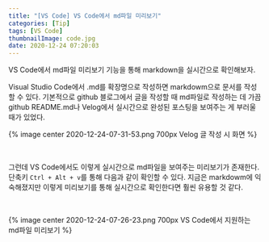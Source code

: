 ```yaml
---
title: "[VS Code] VS Code에서 md파일 미리보기"
categories: [Tip]
tags: [VS Code]
thumbnailImage: code.jpg
date: 2020-12-24 07:20:03
---
```


<!-- more -->
VS Code에서 md파일 미리보기 기능을 통해 markdown을 실시간으로 확인해보자.
<!-- excerpt -->

Visual Studio Code에서 .md를 확장명으로 작성하면 markdowm으로 문서를 작성할 수 있다. 
기본적으로 github 블로그에서 글을 작성할 때 md파일로 작성하는 데 가끔 github README.md나 Velog에서 실시간으로 완성된 포스팅을 보여주는 게 부러울 때가 있었다. 

<!-- ![velog](2020-12-24-07-31-53.png) -->
{% image center 2020-12-24-07-31-53.png 700px Velog 글 작성 시 화면 %}

<br>

그런데 VS Code에서도 이렇게 실시간으로 md파일을 보여주는 미리보기가 존재한다. 
단축키 `Ctrl + Alt + v`를 통해 다음과 같이 확인할 수 있다. 
지금은 markdowm에 익숙해졌지만 이렇게 미리보기를 통해 실시간으로 확인한다면 훨씬 유용할 것 같다.

<br>

{% image center 2020-12-24-07-26-23.png 700px VS Code에서 지원하는 md파일 미리보기 %}

